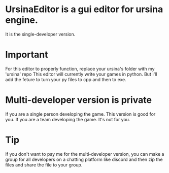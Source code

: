 # UrsinaEditor is a gui editor for ursina engine.
It is the single-developer version. 

# Important
For this editor to properly function, replace your ursina's folder with my 'ursina' repo
This editor will currently write your games in python. But I'll add the feture to turn your py files to cpp and then to exe.


# Multi-developer version is private
If you are a single person developing the game. This version is good for you.
If you are a team developing the game. It's not for you.

# Tip
If you don't want to pay me for the multi-developer version, you can make a group for all developers on a chatting platform like discord and then zip the files and share the file to your group.
